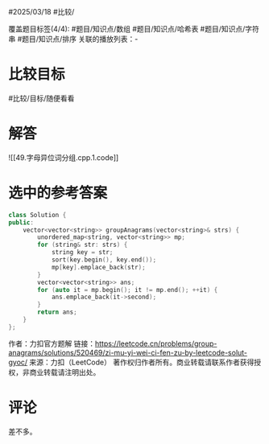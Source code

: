 #2025/03/18 #比较/

覆盖题目标签(4/4):  #题目/知识点/数组 #题目/知识点/哈希表 #题目/知识点/字符串 #题目/知识点/排序
关联的播放列表：-

# 比较目标

#比较/目标/随便看看 

# 解答

![[49.字母异位词分组.cpp.1.code]]

# 选中的参考答案

```cpp
class Solution {
public:
    vector<vector<string>> groupAnagrams(vector<string>& strs) {
        unordered_map<string, vector<string>> mp;
        for (string& str: strs) {
            string key = str;
            sort(key.begin(), key.end());
            mp[key].emplace_back(str);
        }
        vector<vector<string>> ans;
        for (auto it = mp.begin(); it != mp.end(); ++it) {
            ans.emplace_back(it->second);
        }
        return ans;
    }
};
```
作者：力扣官方题解
链接：https://leetcode.cn/problems/group-anagrams/solutions/520469/zi-mu-yi-wei-ci-fen-zu-by-leetcode-solut-gyoc/
来源：力扣（LeetCode）
著作权归作者所有。商业转载请联系作者获得授权，非商业转载请注明出处。

# 评论

差不多。